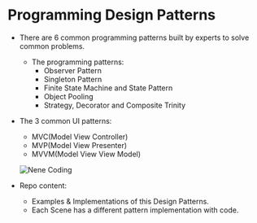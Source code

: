 # Programming Design Patterns
- There are 6 common programming patterns built by experts to solve common problems.

  - The programming patterns:
    - Observer Pattern
    - Singleton Pattern
    - Finite State Machine and State Pattern
    - Object Pooling
    - Strategy, Decorator and Composite Trinity
    
- The 3 common UI patterns:
    - MVC(Model View Controller)
    - MVP(Model View Presenter)
    - MVVM(Model View View Model)

                
     ![Nene Coding](https://user-images.githubusercontent.com/113314204/199116264-3d310794-0079-4672-89c9-d7e773cac734.gif)

- Repo content:
  - Examples & Implementations of this Design Patterns.
  - Each Scene has a different pattern implementation with code.
